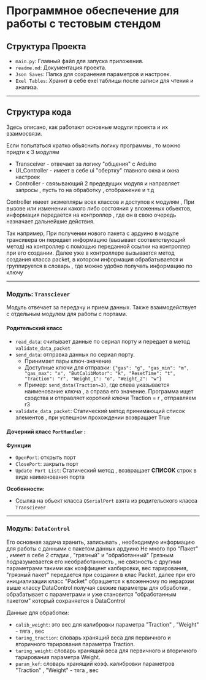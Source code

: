 # Программное обеспечение для работы с тестовым стендом


## Структура Проекта
- `main.py`: Главный файл для запуска приложения.
- `readme.md`: Документация проекта.
- `Json Saves`: Папка для сохранения параметров и настроек. 
- `Exel Tables`: Хранит в себе exel таблицы после записи для чтения и анализа.
---


## Структура кода

Здесь описано, как работают основные модули проекта и их взаимосвязи.   
    
Если попытаться кратко обьяснить логику программы , то можно придти к 3 модулям
- Transceiver - отвечает за логику "общения" c Arduino
- UI_Controller - имеет в себе ui "обертку" главного окна и окна настроек
- Controller - связывающий 2 предедущих модуля и направляет запросы , пусть то на обработку , отображение и т.д

Controller имеет экзмепляры всех классов и доступов к модулям , При вызове или изменении какого либо состояния у 
вложенных обьектов, информация передается на контроллер , где он в свою очередь назначает дальнейшие действия.   
    
Так например, При получении нового пакета с ардуино в модуле трансивера он передает информацию (вызывает соответствующий метод) на контроллер с помощью
переданной ссылки на контроллер при его создании. Далее уже в контроллере вызывается метод создания класса packet, в котором информация обрабатывается
и группируется в словарь , где можно удобно получать информацию по ключу

---

### Модуль: `Transciever`

Модуль отвечает за передачу и прием данных. Также взаимодействует с отдельным модулем для работы с портами.

#### Родительский класс
- `read_data`: считывает данные по сериал порту и передает в метод `validate_data_packet`
- `send_data`: отправка данных по сериал порту.   
  - Принимает пары ключ-значение
  - Доступные ключи для отправки: `{"gas": "g", "gas_min": "m", "gas_max": "x", "ButCalibMotor": "k", "ResetTime": "t",
                            "Traction": "r", "Weight_1": "o", "Weight_2": "w"}`
  - Пример: `send_data(Traction=3)`, где слева указывается наименование ключа , а справа его значение. Программа ищет сходства и отправляет короткий ключи Traction = r , отправляем r3
- `validate_data_packet`: Статический метод принимающий список элементов , при успешном прохождении возвращает True

#### Дочерний класс `PortHandler` :
**Функции**  

- `OpenPort`: открыть порт  
- `ClosePort`: закрыть порт  
- `Update Port List`: Статический метод , возвращает **СПИСОК** строк в виде наименования порта

**Особенности:**
- Ссылка на обьект класса `QSerialPort` взята из родительского класса `Transciever`
---
### Модуль: `DataControl`
Его  основная задача хранить, записывать , необходимую информацию для работы с данными с пакетом данных ардуино
Не много про "Пакет" , имеет в себе 2 стадии , "грязный" и "обработанный" 
Грязным подразумевается его необработанность , не связность с другими параметрами такими как коэффицент калбировки, вес тарирования,
"грязный пакет" передается при создании в клас Packet, далее при его инициализации класс "Packet" обращается к вложенному по иерархии выше классу DataControl
получая свежие параметры для обработки , обрабатывает с параметрами и уже становится "обработанным пакетом" который сохраняется в DataControl

Данные для обработки:

- `calib_weight`: это вес для калибровки параметра "Traction" , "Weight" - тяга , вес
- `taring_traction`: словарь хранящий веса для первичного и вторичного тарирования параметра Traction.
- `taring_weight`: словарь хранящий веса для первичного и вторичного тарирования параметра Weight.
- `param_kef`: словарь хранящий коэф. калибровки параметров "Traction" , "Weight" - тяга , вес



